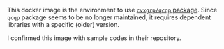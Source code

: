 This docker image is the environment to use [`cvxgrp/qcqp` package](https://github.com/cvxgrp/qcqp).
Since `qcqp` package seems to be no longer maintained, it requires dependent libraries with a specific (older) version.

I confirmed this image with sample codes in their repository.

